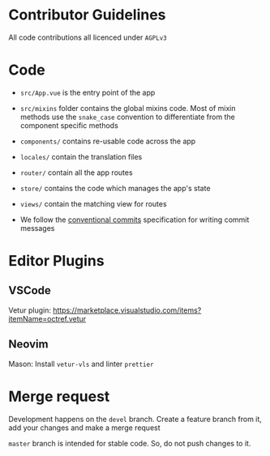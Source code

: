 # Contributor Guidelines

All code contributions all licenced under `AGPLv3`

# Code

- `src/App.vue` is the entry point of the app

- `src/mixins` folder contains the global mixins code. Most of mixin methods use the `snake_case` convention to differentiate from the component specific methods

- `components/` contains re-usable code across the app

- `locales/` contain the translation files

- `router/` contain all the app routes

- `store/` contains the code which manages the app's state

- `views/` contain the matching view for routes

- We follow the [conventional commits](https://www.conventionalcommits.org/en/v1.0.0/) specification for writing commit messages

# Editor Plugins

## VSCode

Vetur plugin: https://marketplace.visualstudio.com/items?itemName=octref.vetur

## Neovim

Mason: Install `vetur-vls` and linter `prettier`

# Merge request

Development happens on the `devel` branch. Create a feature branch from it, add your changes and make a merge request

`master` branch is intended for stable code. So, do not push changes to it.

